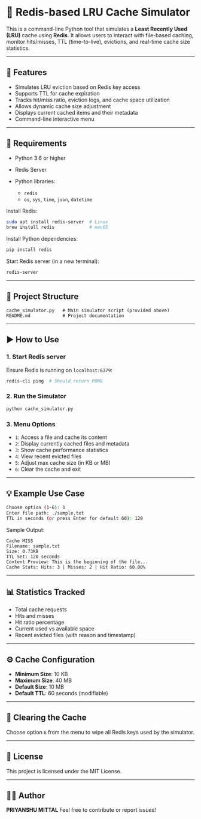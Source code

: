 # 🧠 Redis-based LRU Cache Simulator

This is a command-line Python tool that simulates a **Least Recently Used (LRU)** cache using **Redis**. It allows users to interact with file-based caching, monitor hits/misses, TTL (time-to-live), evictions, and real-time cache size statistics.

---

## 🚀 Features

* Simulates LRU eviction based on Redis key access
* Supports TTL for cache expiration
* Tracks hit/miss ratio, eviction logs, and cache space utilization
* Allows dynamic cache size adjustment
* Displays current cached items and their metadata
* Command-line interactive menu

---

## 🧰 Requirements

* Python 3.6 or higher
* Redis Server
* Python libraries:

  * `redis`
  * `os`, `sys`, `time`, `json`, `datetime`

Install Redis:

```bash
sudo apt install redis-server  # Linux
brew install redis             # macOS
```

Install Python dependencies:

```bash
pip install redis
```

Start Redis server (in a new terminal):

```bash
redis-server
```

---

## 📂 Project Structure

```
cache_simulator.py   # Main simulator script (provided above)
README.md            # Project documentation
```

---

## ▶️ How to Use

### 1. Start Redis server

Ensure Redis is running on `localhost:6379`:

```bash
redis-cli ping  # Should return PONG
```

### 2. Run the Simulator

```bash
python cache_simulator.py
```

### 3. Menu Options

* `1`: Access a file and cache its content
* `2`: Display currently cached files and metadata
* `3`: Show cache performance statistics
* `4`: View recent evicted files
* `5`: Adjust max cache size (in KB or MB)
* `6`: Clear the cache and exit

---

## 💡 Example Use Case

```bash
Choose option (1-6): 1
Enter file path: ./sample.txt
TTL in seconds (or press Enter for default 60): 120
```

Sample Output:

```
Cache MISS
Filename: sample.txt
Size: 0.73KB
TTL Set: 120 seconds
Content Preview: This is the beginning of the file...
Cache Stats: Hits: 3 | Misses: 2 | Hit Ratio: 60.00%
```

---

## 📊 Statistics Tracked

* Total cache requests
* Hits and misses
* Hit ratio percentage
* Current used vs available space
* Recent evicted files (with reason and timestamp)

---

## ⚙️ Cache Configuration

* **Minimum Size**: 10 KB
* **Maximum Size**: 40 MB
* **Default Size**: 10 MB
* **Default TTL**: 60 seconds (modifiable)

---

## 🧼 Clearing the Cache

Choose option `6` from the menu to wipe all Redis keys used by the simulator.

---

## 📜 License

This project is licensed under the MIT License.

---

## 🙋‍♂️ Author

**PRIYANSHU MITTAL**
Feel free to contribute or report issues!
